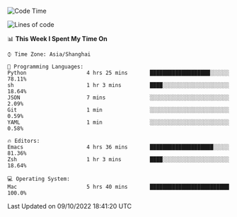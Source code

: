 <!--START_SECTION:waka-->
![Code Time](http://img.shields.io/badge/Code%20Time-898%20hrs%2021%20mins-blue)

![Lines of code](https://img.shields.io/badge/From%20Hello%20World%20I%27ve%20Written-22%20Thousand%20lines%20of%20code-blue)

📊 **This Week I Spent My Time On** 

```text
⌚︎ Time Zone: Asia/Shanghai

💬 Programming Languages: 
Python                   4 hrs 25 mins       ███████████████████░░░░░░   78.11% 
sh                       1 hr 3 mins         ████░░░░░░░░░░░░░░░░░░░░░   18.64% 
JSON                     7 mins              ░░░░░░░░░░░░░░░░░░░░░░░░░   2.09% 
Git                      1 min               ░░░░░░░░░░░░░░░░░░░░░░░░░   0.59% 
YAML                     1 min               ░░░░░░░░░░░░░░░░░░░░░░░░░   0.58%

🔥 Editors: 
Emacs                    4 hrs 36 mins       ████████████████████░░░░░   81.36% 
Zsh                      1 hr 3 mins         ████░░░░░░░░░░░░░░░░░░░░░   18.64%

💻 Operating System: 
Mac                      5 hrs 40 mins       █████████████████████████   100.0%

```


 Last Updated on 09/10/2022 18:41:20 UTC
<!--END_SECTION:waka-->
